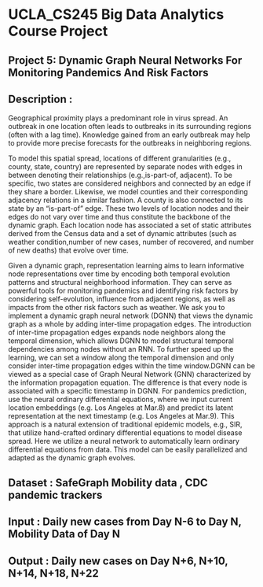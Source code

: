 # UCLA_CS245 Big Data Analytics Course Project

## Project 5: Dynamic Graph Neural Networks For Monitoring Pandemics And Risk Factors

## Description :
Geographical proximity plays a predominant role in virus spread. An outbreak in one location often leads to outbreaks in its surrounding regions (often with a lag time). Knowledge gained from an early outbreak may help to provide more precise forecasts for the outbreaks in neighboring regions.

To model this spatial spread, locations of different granularities (e.g., county, state, country) are represented by separate nodes with edges in between denoting their relationships (e.g.,is-part-of, adjacent). To be specific, two states are considered neighbors and connected by an edge if they share a border. Likewise, we model counties and their corresponding adjacency relations in a similar fashion. A county is also connected to its state by an “is-part-of” edge. These two levels of location nodes and their edges do not vary over time and thus constitute the backbone of the dynamic graph. Each location node has associated a set of static attributes derived from the Census data and a set of dynamic attributes (such as weather condition,number of new cases, number of recovered, and number of new deaths) that evolve over time.

Given a dynamic graph, representation learning aims to learn informative node representations over time by encoding both temporal evolution patterns and structural neighborhood
information. They can serve as powerful tools for monitoring pandemics and identifying risk factors by considering self-evolution, influence from adjacent regions, as well as impacts from the other risk factors such as weather. We ask you to implement a dynamic graph neural network (DGNN) that views the dynamic graph as a whole by adding inter-time propagation edges. The introduction of inter-time propagation edges expands node neighbors along the temporal dimension, which allows DGNN to model structural temporal dependencies among nodes without an RNN. To further speed up the learning, we can set a window along the temporal dimension and only consider inter-time propagation edges within the time window.DGNN can be viewed as a special case of Graph Neural Network (GNN) characterized by the information propagation equation. The difference is that every node is associated with a specific timestamp in DGNN. For pandemics prediction, use the neural ordinary differential equations, where we input current location embeddings (e.g. Los Angeles at Mar.8) and predict its latent representation at the next timestamp (e.g. Los Angeles at Mar.9). This approach is a natural extension of traditional epidemic models, e.g., SIR, that utilize hand-crafted ordinary differential equations to model disease spread. Here we utilize a neural network to automatically learn ordinary differential equations from data. This model can be easily parallelized and adapted as the dynamic graph evolves.

## Dataset : SafeGraph Mobility data , CDC pandemic trackers
## Input : Daily new cases from Day N-6 to Day N, Mobility Data of Day N
## Output : Daily new cases on Day N+6, N+10, N+14, N+18, N+22


